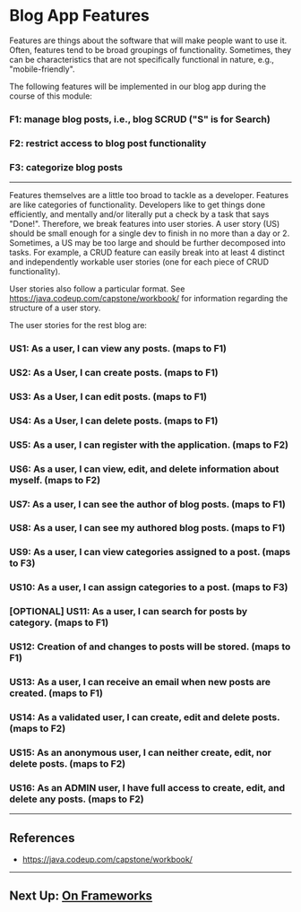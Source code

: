 # Blog App Features

Features are things about the software that will make people want to use it. Often, features tend to be broad groupings of functionality. Sometimes, they can be characteristics that are not specifically functional in nature, e.g., "mobile-friendly".

The following features will be implemented in our blog app during the course of this module:

### F1: manage blog posts, i.e., blog SCRUD ("S" is for Search)

### F2: restrict access to blog post functionality

### F3: categorize blog posts

---

Features themselves are a little too broad to tackle as a developer. Features are like categories of functionality. Developers like to get things done efficiently, and mentally and/or literally put a check by a task that says "Done!". Therefore, we break features into user stories. A user story (US) should be small enough for a single dev to finish in no more than a day or 2. Sometimes, a US may be too large and should be further decomposed into tasks. For example, a CRUD feature can easily break into at least 4 distinct and independently workable user stories (one for each piece of CRUD functionality).

User stories also follow a particular format. See https://java.codeup.com/capstone/workbook/ for information regarding the structure of a user story.

The user stories for the rest blog are:

### US1: As a user, I can view any posts. (maps to F1)

### US2: As a User, I can create posts. (maps to F1)

### US3: As a User, I can edit posts. (maps to F1)

### US4: As a User, I can delete posts. (maps to F1)

### US5: As a user, I can register with the application. (maps to F2)

### US6: As a user, I can view, edit, and delete information about myself. (maps to F2)

### US7: As a user, I can see the author of blog posts. (maps to F1)

### US8: As a user, I can see my authored blog posts. (maps to F1)

### US9: As a user, I can view categories assigned to a post. (maps to F3)

### US10: As a user, I can assign categories to a post. (maps to F3)

### [OPTIONAL] US11: As a user, I can search for posts by category. (maps to F1)

### US12: Creation of and changes to posts will be stored. (maps to F1)

### US13: As a user, I can receive an email when new posts are created. (maps to F1)

### US14: As a validated user, I can create, edit and delete posts. (maps to F2)

### US15: As an anonymous user, I can neither create, edit, nor delete posts. (maps to F2)

### US16: As an ADMIN user, I have full access to create, edit, and delete any posts. (maps to F2)

---
## References

- https://java.codeup.com/capstone/workbook/

---
## Next Up: [On Frameworks](2b-on-frameworks.md)
